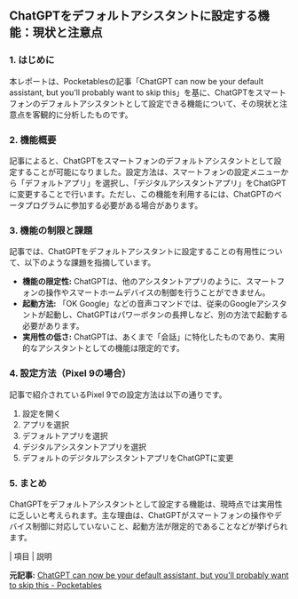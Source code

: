 ## ChatGPTをデフォルトアシスタントに設定する機能：現状と注意点

### 1. はじめに

本レポートは、Pocketablesの記事「ChatGPT can now be your default assistant, but you’ll probably want to skip this」を基に、ChatGPTをスマートフォンのデフォルトアシスタントとして設定できる機能について、その現状と注意点を客観的に分析したものです。

### 2. 機能概要

記事によると、ChatGPTをスマートフォンのデフォルトアシスタントとして設定することが可能になりました。設定方法は、スマートフォンの設定メニューから「デフォルトアプリ」を選択し、「デジタルアシスタントアプリ」をChatGPTに変更することで行います。ただし、この機能を利用するには、ChatGPTのベータプログラムに参加する必要がある場合があります。

### 3. 機能の制限と課題

記事では、ChatGPTをデフォルトアシスタントに設定することの有用性について、以下のような課題を指摘しています。

* **機能の限定性:** ChatGPTは、他のアシスタントアプリのように、スマートフォンの操作やスマートホームデバイスの制御を行うことができません。
* **起動方法:** 「OK Google」などの音声コマンドでは、従来のGoogleアシスタントが起動し、ChatGPTはパワーボタンの長押しなど、別の方法で起動する必要があります。
* **実用性の低さ:** ChatGPTは、あくまで「会話」に特化したものであり、実用的なアシスタントとしての機能は限定的です。

### 4. 設定方法（Pixel 9の場合）

記事で紹介されているPixel 9での設定方法は以下の通りです。

1. 設定を開く
2. アプリを選択
3. デフォルトアプリを選択
4. デジタルアシスタントアプリを選択
5. デフォルトのデジタルアシスタントアプリをChatGPTに変更

### 5. まとめ

ChatGPTをデフォルトアシスタントとして設定する機能は、現時点では実用性に乏しいと考えられます。主な理由は、ChatGPTがスマートフォンの操作やデバイス制御に対応していないこと、起動方法が限定的であることなどが挙げられます。

| 項目 | 説明 

**元記事:** [ChatGPT can now be your default assistant, but you'll probably want to skip this - Pocketables](https://pocketables.com/2025/03/chatgpt-can-now-be-your-default-assistant-but-youll-probably-want-to-skip-this.html)